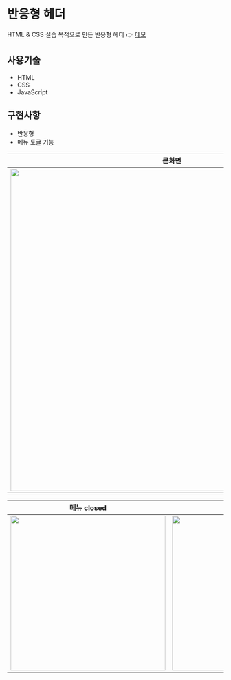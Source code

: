 # 반응형 헤더
HTML & CSS 실습 목적으로 만든 반응형 헤더 👉 [데모](https://hyunjileedev.github.io/header/)

## 사용기술
- HTML
- CSS
- JavaScript

## 구현사항
- 반응형
- 메뉴 토글 기능

|큰화면|
|:--:|
|<img width="750" src="https://user-images.githubusercontent.com/79075688/147900636-6921a971-9c3e-4d96-bef0-ea2f6bc519a0.png">|

|메뉴 closed|메뉴 open|
|:--:|:--:|
|<img width="360" src="https://user-images.githubusercontent.com/79075688/147900638-b847f9fa-6460-43da-8142-27312cc8f546.png">|<img width="360" src="https://user-images.githubusercontent.com/79075688/147900642-553f8853-b138-4cc9-bd6c-24bb080e078a.png">|
